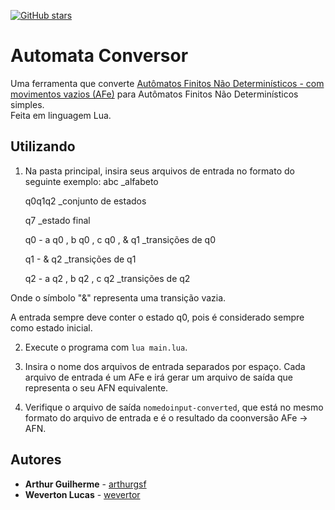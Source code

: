 [![GitHub stars](https://img.shields.io/github/stars/arthurgsf/Automata-Conversor.svg)](https://github.com/arthurgsf/Automata-Conversor/stargazers)
# Automata Conversor

Uma ferramenta que converte [Autômatos Finitos Não Determinísticos - com movimentos vazios (AFe)](https://en.wikipedia.org/wiki/Nondeterministic_finite_automaton) para Autômatos Finitos Não Determinísticos simples.  
Feita em linguagem Lua.

## Utilizando

1. Na pasta principal, insira seus arquivos de entrada no formato do seguinte exemplo:
    abc _alfabeto

    q0q1q2 _conjunto de estados

    q7 _estado final

    q0 - a q0 , b q0 , c q0 , & q1 _transições de q0

    q1 - & q2 _transições de q1

    q2 - a q2 , b q2 , c q2 _transições de q2

Onde o símbolo "&" representa uma transição vazia.

A entrada sempre deve conter o estado q0, pois é considerado sempre como estado inicial.

2. Execute o programa com `lua main.lua`.

3. Insira o nome dos arquivos de entrada separados por espaço. Cada arquivo de entrada é um AFe e irá gerar um arquivo de saída que representa o seu AFN equivalente.

4. Verifique o arquivo de saída `nomedoinput-converted`, que está no mesmo formato do arquivo de entrada e é o resultado da coonversão AFe -> AFN.

## Autores

* **Arthur Guilherme** - [arthurgsf](https://github.com/arthurgsf)
* **Weverton Lucas** - [wevertor](https://github.com/wevertor)
